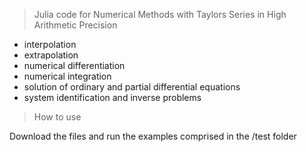 > Julia code for Numerical Methods with Taylors Series in High Arithmetic Precision

- interpolation
- extrapolation
- numerical differentiation
- numerical integration
- solution of ordinary and partial differential equations
- system identification and inverse problems

> How to use

Download the files and run the examples comprised in the /test folder
